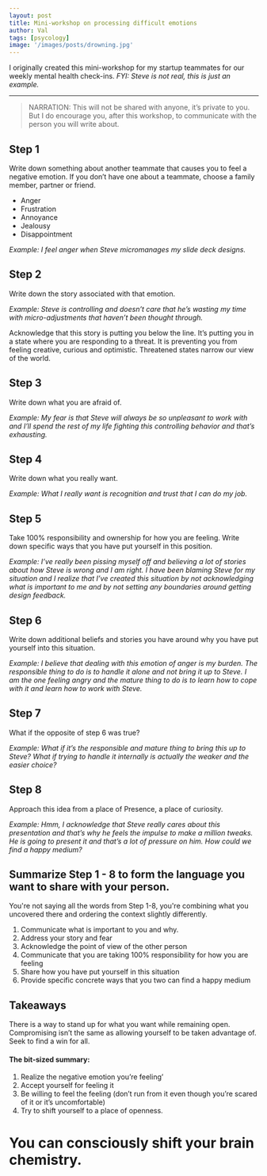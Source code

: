 ```yaml
---
layout: post
title: Mini-workshop on processing difficult emotions
author: Val
tags: [psycology]
image: '/images/posts/drowning.jpg'
---
```


I originally created this mini-workshop for my startup teammates for our weekly mental health check-ins. 
*FYI: Steve is not real, this is just an example.*

--- 

> NARRATION: This will not be shared with anyone, it’s private to you. But I do encourage you, after this workshop, to communicate with the person you will write about.

## Step 1
Write down something about another teammate that causes you to feel a negative emotion. If you don’t have one about a teammate, choose a family member, partner or friend. 
* Anger
* Frustration
* Annoyance
* Jealousy
* Disappointment 

*Example: I feel anger when Steve micromanages my slide deck designs.*

## Step 2
Write down the story associated with that emotion.

*Example: Steve is controlling and doesn’t care that he’s wasting my time with micro-adjustments that haven’t been thought through.* 

Acknowledge that this story is putting you below the line. It’s putting you in a state where you are responding to a threat. It is preventing you from feeling creative, curious and optimistic. Threatened states narrow our view of the world.

## Step 3
Write down what you are afraid of.

*Example: My fear is that Steve will always be so unpleasant to work with and I’ll spend the rest of my life fighting this controlling behavior and that’s exhausting.*

## Step 4
Write down what you really want.

*Example: What I really want is recognition and trust that I can do my job.*

## Step 5
Take 100% responsibility and ownership for how you are feeling. Write down specific ways that you have put yourself in this position.

*Example: I’ve really been pissing myself off and believing a lot of stories about how Steve is wrong and I am right. I have been blaming Steve for my situation and I realize that I’ve created this situation by not acknowledging what is important to me and by not setting any boundaries around getting design feedback.*

## Step 6
Write down additional beliefs and stories you have around why you have put yourself into this situation.

*Example: I believe that dealing with this emotion of anger is my burden. The responsible thing to do is to handle it alone and not bring it up to Steve. I am the one feeling angry and the mature thing to do is to learn how to cope with it and learn how to work with Steve.*

## Step 7
What if the opposite of step 6 was true?

*Example: What if it’s the responsible and mature thing to bring this up to Steve? What if trying to handle it internally is actually the weaker and the easier choice?*

## Step 8

Approach this idea from a place of Presence, a place of curiosity.

*Example: Hmm, I acknowledge that Steve really cares about this presentation and that’s why he feels the impulse to make a million tweaks. He is going to present it and that’s a lot of pressure on him. How could we find a happy medium?*

## Summarize Step 1 - 8 to form the language you want to share with your person.

You're not saying all the words from Step 1-8, you're combining what you uncovered there and ordering the context slightly differently.

1. Communicate what is important to you and why.
2. Address your story and fear
3. Acknowledge the point of view of the other person
4. Communicate that you are taking 100% responsibility for how you are feeling
5. Share how you have put yourself in this situation
6. Provide specific concrete ways that you two can find a happy medium

## Takeaways
There is a way to stand up for what you want while remaining open. Compromising isn’t the same as allowing yourself to be taken advantage of. Seek to find a win for all. 

#### The bit-sized summary:
1. Realize the negative emotion you’re feeling’
2. Accept yourself for feeling it
3. Be willing to feel the feeling (don’t run from it even though you’re scared of it or it’s uncomfortable)
4. Try to shift yourself to a place of openness. 

# You can consciously shift your brain chemistry.
